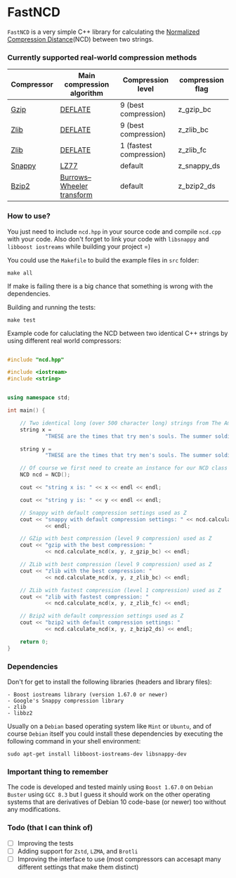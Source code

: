 # FastNCD

`FastNCD` is a very simple C++ library for calculating the [Normalized Compression Distance](https://en.wikipedia.org/wiki/Normalized_compression_distance)(NCD) between two strings.

### Currently supported real-world compression methods

| Compressor | Main compression algorithm | Compression level | compression flag |
|--------|--------|--------|--------|
|    [Gzip](https://en.wikipedia.org/wiki/Gzip)    |  [DEFLATE](https://en.wikipedia.org/wiki/DEFLATE)      |  9 (best compression)     |  z_gzip_bc      |
|    [Zlib](https://en.wikipedia.org/wiki/Zlib) |  [DEFLATE](https://en.wikipedia.org/wiki/DEFLATE)      |  9 (best compression)      |  z_zlib_bc      |
|    [Zlib](https://en.wikipedia.org/wiki/Zlib) | [DEFLATE](https://en.wikipedia.org/wiki/DEFLATE)      |  1 (fastest compression)      |  z_zlib_fc      |
|    [Snappy](https://en.wikipedia.org/wiki/Snappy_(compression))    |  [LZ77](https://en.wikipedia.org/wiki/LZ77_and_LZ78)      |  default      |  z_snappy_ds      |
|    [Bzip2](https://en.wikipedia.org/wiki/Bzip2)    |  [Burrows–Wheeler transform](https://en.wikipedia.org/wiki/Burrows–Wheeler_transform)      |  default      |  z_bzip2_ds      |


### How to use?

You just need to include `ncd.hpp` in your source code and compile `ncd.cpp` with your code. Also don't forget to link your code with `libsnappy` and `libboost iostreams` while building your project =)

You could use the `Makefile` to build the example files in `src` folder:

	make all

If make is failing there is a big chance that something is wrong with the dependencies.

Building and running the tests:

	make test

Example code for caluclating the NCD between two identical C++ strings by using different real world compressors:


```cpp

#include "ncd.hpp"

#include <iostream>
#include <string>


using namespace std;

int main() {

	// Two identical long (over 500 character long) strings from The American Crisis by Thomas Paine
	string x =
			"THESE are the times that try men's souls. The summer soldier and the sunshine patriot will, in this crisis, shrink from the service of their country; but he that stands by it now, deserves the love and thanks of man and woman. Tyranny, like hell, is not easily conquered; yet we have this consolation with us, that the harder the conflict, the more glorious the triumph. What we obtain too cheap, we esteem too lightly: it is dearness only that gives every thing its value. Heaven knows how to put a proper price upon its goods; and it would be strange indeed if so celestial an article as FREEDOM should not be highly rated";

	string y =
			"THESE are the times that try men's souls. The summer soldier and the sunshine patriot will, in this crisis, shrink from the service of their country; but he that stands by it now, deserves the love and thanks of man and woman. Tyranny, like hell, is not easily conquered; yet we have this consolation with us, that the harder the conflict, the more glorious the triumph. What we obtain too cheap, we esteem too lightly: it is dearness only that gives every thing its value. Heaven knows how to put a proper price upon its goods; and it would be strange indeed if so celestial an article as FREEDOM should not be highly rated";

	// Of course we first need to create an instance for our NCD class ;)
	NCD ncd = NCD();

	cout << "string x is: " << x << endl << endl;

	cout << "string y is: " << y << endl << endl;

	// Snappy with default compression settings used as Z
	cout << "snappy with default compression settings: " << ncd.calculate_ncd(x, y, z_snappy_ds)
			<< endl;

	// GZip with best compression (level 9 compression) used as Z
	cout << "gzip with the best compression: "
			<< ncd.calculate_ncd(x, y, z_gzip_bc) << endl;

	// ZLib with best compression (level 9 compression) used as Z
	cout << "zlib with the best compression: "
			<< ncd.calculate_ncd(x, y, z_zlib_bc) << endl;

	// ZLib with fastest compression (level 1 compression) used as Z
	cout << "zlib with fastest compression: "
			<< ncd.calculate_ncd(x, y, z_zlib_fc) << endl;

	// Bzip2 with default compression settings used as Z
	cout << "bzip2 with default compression settings: "
			<< ncd.calculate_ncd(x, y, z_bzip2_ds) << endl;

	return 0;
}


```



### Dependencies

Don't for get to install the following libraries (headers and library files):

	- Boost iostreams library (version 1.67.0 or newer)
	- Google's Snappy compression library
	- zlib
	- libbz2

Usually on a `Debian` based operating system like `Mint` or `Ubuntu`, and of course `Debian` itself you could install these dependencies by executing the following command in your shell environment:

	sudo apt-get install libboost-iostreams-dev libsnappy-dev

### Important thing to remember
The code is developed and tested mainly using `Boost 1.67.0` on `Debian Buster` using `GCC 8.3` but I guess it should work on the other operating systems that are derivatives of Debian 10 code-base (or newer) too without any modifications.

### Todo (that I can think of)

- [ ] Improving the tests
- [ ] Adding support for `Zstd`, `LZMA`, and `Brotli`
- [ ] Improving the interface to use (most compressors can accesapt many different settings that make them distinct)
